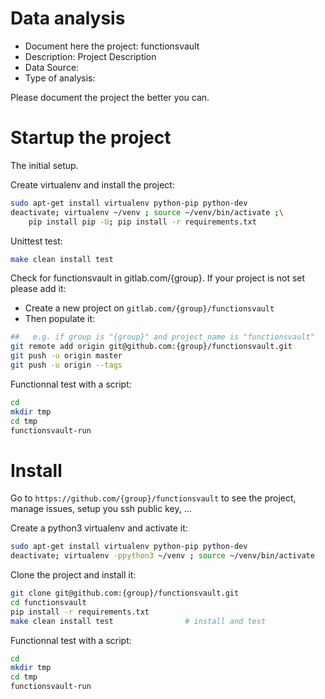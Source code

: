 # Data analysis
- Document here the project: functionsvault
- Description: Project Description
- Data Source:
- Type of analysis:

Please document the project the better you can.

# Startup the project

The initial setup.

Create virtualenv and install the project:
```bash
sudo apt-get install virtualenv python-pip python-dev
deactivate; virtualenv ~/venv ; source ~/venv/bin/activate ;\
    pip install pip -U; pip install -r requirements.txt
```

Unittest test:
```bash
make clean install test
```

Check for functionsvault in gitlab.com/{group}.
If your project is not set please add it:

- Create a new project on `gitlab.com/{group}/functionsvault`
- Then populate it:

```bash
##   e.g. if group is "{group}" and project_name is "functionsvault"
git remote add origin git@github.com:{group}/functionsvault.git
git push -u origin master
git push -u origin --tags
```

Functionnal test with a script:

```bash
cd
mkdir tmp
cd tmp
functionsvault-run
```

# Install

Go to `https://github.com/{group}/functionsvault` to see the project, manage issues,
setup you ssh public key, ...

Create a python3 virtualenv and activate it:

```bash
sudo apt-get install virtualenv python-pip python-dev
deactivate; virtualenv -ppython3 ~/venv ; source ~/venv/bin/activate
```

Clone the project and install it:

```bash
git clone git@github.com:{group}/functionsvault.git
cd functionsvault
pip install -r requirements.txt
make clean install test                # install and test
```
Functionnal test with a script:

```bash
cd
mkdir tmp
cd tmp
functionsvault-run
```
